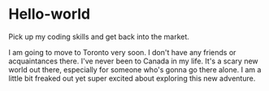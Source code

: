 # Hello-world
Pick up my coding skills and get back into the market.

I am going to move to Toronto very soon. I don't have any friends or acquaintances there. I've never been to Canada in my life. It's a scary new world out there, especially for someone who's gonna go there alone. I am a little bit freaked out yet super excited about exploring this new adventure. 
